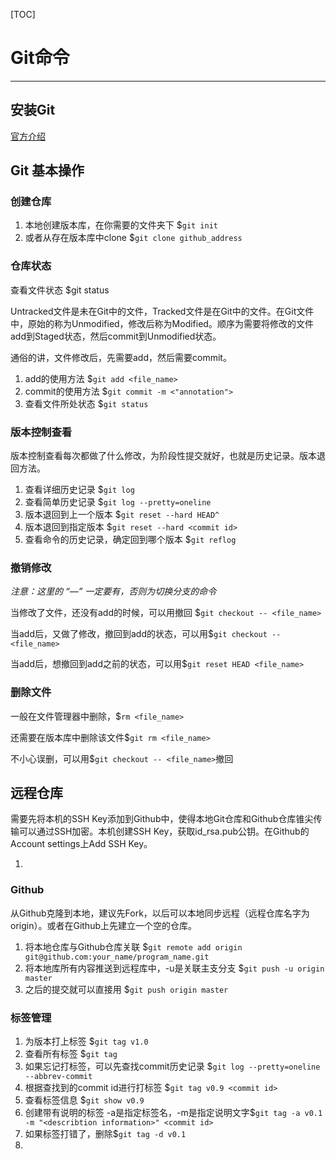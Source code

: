 [TOC]

# Git命令

---
## 安装Git

[官方介绍](<https://git-scm.com/book/en/v2>)



## Git 基本操作

### 创建仓库

1. 本地创建版本库，在你需要的文件夹下 $`git init`
2. 或者从存在版本库中clone  $`git clone github_address`

### 仓库状态

查看文件状态 $git status

Untracked文件是未在Git中的文件，Tracked文件是在Git中的文件。在Git文件中，原始的称为Unmodified，修改后称为Modified。顺序为需要将修改的文件add到Staged状态，然后commit到Unmodified状态。

通俗的讲，文件修改后，先需要add，然后需要commit。

1. add的使用方法 $`git add <file_name>`
2. commit的使用方法 $`git commit -m <"annotation">`
3. 查看文件所处状态 $`git status`

### 版本控制查看

版本控制查看每次都做了什么修改，为阶段性提交就好，也就是历史记录。版本退回方法。

1. 查看详细历史记录 $`git log`
2. 查看简单历史记录 $`git log --pretty=oneline`
3. 版本退回到上一个版本 $`git reset --hard HEAD^`
4. 版本退回到指定版本 $`git reset --hard <commit id>`
5. 查看命令的历史记录，确定回到哪个版本 $`git reflog`

### 撤销修改

*注意：这里的 “—” 一定要有，否则为切换分支的命令*

当修改了文件，还没有add的时候，可以用撤回 $`git checkout -- <file_name>`

当add后，又做了修改，撤回到add的状态，可以用$`git checkout -- <file_name>`

当add后，想撤回到add之前的状态，可以用$`git reset HEAD <file_name>`

### 删除文件

一般在文件管理器中删除，$`rm <file_name>`

还需要在版本库中删除该文件$`git rm <file_name>`

不小心误删，可以用$`git checkout -- <file_name>`撤回

## 远程仓库

需要先将本机的SSH Key添加到Github中，使得本地Git仓库和Github仓库锥尖传输可以通过SSH加密。本机创建SSH Key，获取id_rsa.pub公钥。在Github的Account settings上Add SSH Key。

1. 

### Github

从Github克隆到本地，建议先Fork，以后可以本地同步远程（远程仓库名字为origin）。或者在Github上先建立一个空的仓库。

1. 将本地仓库与Github仓库关联		$`git remote add origin git@github.com:your_name/program_name.git`
2. 将本地库所有内容推送到远程库中，-u是关联主支分支		$`git push -u origin master`
3. 之后的提交就可以直接用 $`git push origin master`

### 标签管理

1. 为版本打上标签 $`git tag v1.0`
2. 查看所有标签 $`git tag`
3. 如果忘记打标签，可以先查找commit历史记录 $`git log --pretty=oneline --abbrev-commit`
4. 根据查找到的commit id进行打标签 $`git tag v0.9 <commit id>`
5. 查看标签信息 $`git show v0.9`
6. 创建带有说明的标签 -a是指定标签名，-m是指定说明文字$`git tag -a v0.1 -m "<describtion information>" <commit id>`
7. 如果标签打错了，删除$`git tag -d v0.1`
8. 













